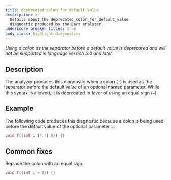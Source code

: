 ```yaml
---
title: deprecated_colon_for_default_value
description: >-
  Details about the deprecated_colon_for_default_value
  diagnostic produced by the Dart analyzer.
underscore_breaker_titles: true
body_class: highlight-diagnostics
---
```


_Using a colon as the separator before a default value is deprecated and will
not be supported in language version 3.0 and later._

## Description

The analyzer produces this diagnostic when a colon (`:`) is used as the
separator before the default value of an optional named parameter.
While this syntax is allowed, it is deprecated in favor of
using an equal sign (`=`).

## Example

The following code produces this diagnostic because a colon is being used
before the default value of the optional parameter `i`:

```dart
void f({int i [!:!] 0}) {}
```

## Common fixes

Replace the colon with an equal sign.

```dart
void f({int i = 0}) {}
```
